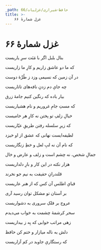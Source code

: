 ```yaml
---
_path: حافظ-شیرازی/غزلیات/66
title: >-
    غزل شمارهٔ ۶۶
---
```

# غزل شمارهٔ ۶۶

<div class="b" id="bn1"><div class="m1"><p>بنال بلبل اگر با مَنَت سرِ یاریست</p></div>
<div class="m2"><p>که ما دو عاشق زاریم و کارِ ما زاریست</p></div></div>
<div class="b" id="bn2"><div class="m1"><p>در آن زمین که نسیمی وزد ز طُرِّهٔ دوست</p></div>
<div class="m2"><p>چه جایِ دم زدنِ نافه‌های تاتاریست</p></div></div>
<div class="b" id="bn3"><div class="m1"><p>بیار باده که رنگین کنیم جامهٔ زرق</p></div>
<div class="m2"><p>که مستِ جامِ غروریم و نام هشیاریست</p></div></div>
<div class="b" id="bn4"><div class="m1"><p>خیالِ زلفِ تو پختن نه کارِ هر خامیست</p></div>
<div class="m2"><p>که زیرِ سلسله رفتن طریقِ عیّاریست</p></div></div>
<div class="b" id="bn5"><div class="m1"><p>لطیفه‌ایست نهانی که عشق از او خیزد</p></div>
<div class="m2"><p>که نام آن نه لبِ لعل و خطِ زنگاریست</p></div></div>
<div class="b" id="bn6"><div class="m1"><p>جمالِ شخص، نه چشم است و زلف و عارض و خال</p></div>
<div class="m2"><p>هزار نکته در این کار و بارِ دلداریست</p></div></div>
<div class="b" id="bn7"><div class="m1"><p>قلندرانِ حقیقت به نیم جو نخرند</p></div>
<div class="m2"><p>قبایِ اطلس آن کس که از هنر عاریست</p></div></div>
<div class="b" id="bn8"><div class="m1"><p>بر آستان تو مشکل توان رسید آری</p></div>
<div class="m2"><p>عروج بر فلکِ سروری به دشواریست</p></div></div>
<div class="b" id="bn9"><div class="m1"><p>سحر کرشمهٔ چشمت به خواب می‌دیدم</p></div>
<div class="m2"><p>زهی مراتب خوابی که بِه ز بیداریست</p></div></div>
<div class="b" id="bn10"><div class="m1"><p>دلش به ناله میازار و ختم کن حافظ</p></div>
<div class="m2"><p>که رستگاریِ جاوید در کم آزاریست</p></div></div>
